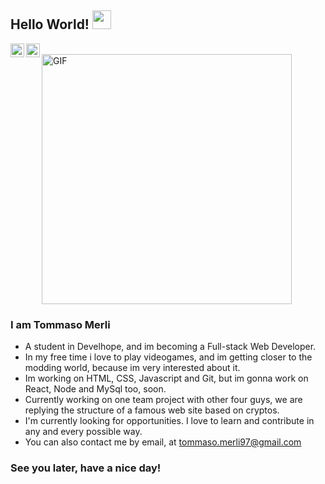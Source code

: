 ## Hello World! <img src="https://raw.githubusercontent.com/iampavangandhi/iampavangandhi/master/gifs/Hi.gif" width="30px"></h2>

<a href="https://linkedin.com/in/tommaso-merli-540417188">
  <img align="left" alt="Tommaso's Linkdein" width="22px" src="https://cdn.jsdelivr.net/npm/simple-icons@v3/icons/linkedin.svg" />
</a>
<a href="https://github.com/iowaKnot">
  <img align="left" alt="Tommaso's Github" width="22px" src="https://cdn.jsdelivr.net/npm/simple-icons@v3/icons/github.svg" />
</a>

<br />
<img style="width: 400px; heigth: 200px;" align="top" alt="GIF" src="https://github.com/iowaKnot/iowaKnot/blob/58f673adc12e852fcc16152deb45c15261871b1d/cyberpunk-pixel-city-neon.gif" />

### I am Tommaso Merli
- A student in Develhope, and im becoming a Full-stack Web Developer.
- In my free time i love to play videogames, and im getting closer to the modding world, because im very interested about it.
- Im working on HTML, CSS, Javascript and Git, but im gonna work on React, Node and MySql too, soon. 
- Currently working on one team project with other four guys, we are replying the structure of a famous web site based on cryptos.
- I'm currently looking for opportunities. I love to learn and contribute in any and every possible way.
- You can also contact me by email, at tommaso.merli97@gmail.com

### See you later, have a nice day!
